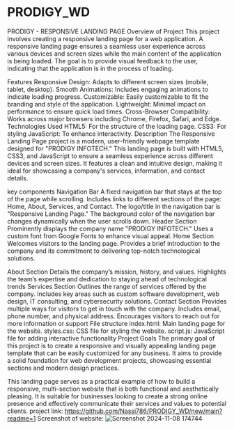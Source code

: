 # PRODIGY_WD
PRODIGY - RESPONSIVE LANDING PAGE
Overview of Project
This project involves creating a responsive landing page for a web application. A responsive landing page ensures a seamless user experience across various devices and screen sizes while the main content of the application is being loaded. The goal is to provide visual feedback to the user, indicating that the application is in the process of loading.

Features
Responsive Design: Adapts to different screen sizes (mobile, tablet, desktop).
Smooth Animations: Includes engaging animations to indicate loading progress.
Customizable: Easily customizable to fit the branding and style of the application.
Lightweight: Minimal impact on performance to ensure quick load times.
Cross-Browser Compatibility: Works across major browsers including Chrome, Firefox, Safari, and Edge.
Technologies Used
HTML5: For the structure of the loading page.
CSS3: For styling
JavaScript: To enhance interactivity.
Description
The Responsive Landing Page project is a modern, user-friendly webpage template designed for "PRODIGY INFOTECH." This landing page is built with HTML5, CSS3, and JavaScript to ensure a seamless experience across different devices and screen sizes. It features a clean and intuitive design, making it ideal for showcasing a company's services, information, and contact details.

key components
Navigation Bar
A fixed navigation bar that stays at the top of the page while scrolling.
Includes links to different sections of the page: Home, About, Services, and Contact.
The logo/title in the navigation bar is "Responsive Landing Page."
The background color of the navigation bar changes dynamically when the user scrolls down.
Header Section
Prominently displays the company name "PRODIGY INFOTECH."
Uses a custom font from Google Fonts to enhance visual appeal.
Home Section
Welcomes visitors to the landing page. Provides a brief introduction to the company and its commitment to delivering top-notch technological solutions.

About Section
Details the company’s mission, history, and values.
Highlights the team’s expertise and dedication to staying ahead of technological trends
Services Section
Outlines the range of services offered by the company.
Includes key areas such as custom software development, web design, IT consulting, and cybersecurity solutions.
Contact Section
Provides multiple ways for visitors to get in touch with the company.
Includes email, phone number, and physical address.
Encourages visitors to reach out for more information or support
File structure
index.html: Main landing page for the website.
styles.css: CSS file for styling the website.
script.js: JavaScript file for adding interactive functionality
Project Goals
The primary goal of this project is to create a responsive and visually appealing landing page template that can be easily customized for any business. It aims to provide a solid foundation for web development projects, showcasing essential sections and modern design practices.

This landing page serves as a practical example of how to build a responsive, multi-section website that is both functional and aesthetically pleasing. It is suitable for businesses looking to create a strong online presence and effectively communicate their services and values to potential clients.
project link: https://github.com/Nassi786/PRODIGY_WD/new/main?readme=1
Screenshot of website:
![Screenshot 2024-11-08 174744](https://github.com/user-attachments/assets/aa4a7a8e-0b28-41c2-83ee-a72e7ec5eede)

